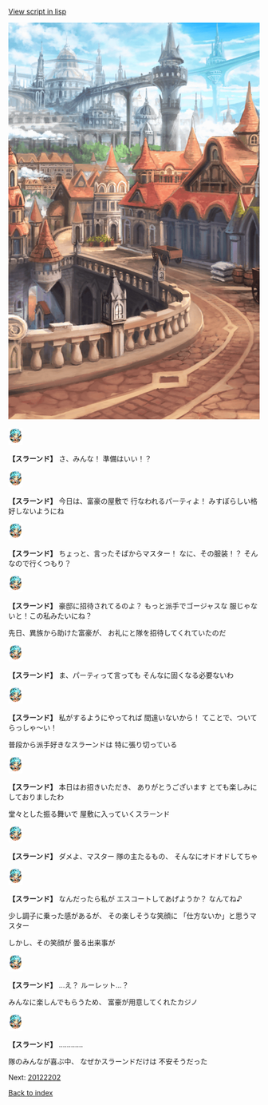 [View script in lisp](../scripts/20122201.txt)

![town.png](../images/backgrounds/town.png)

<img src="../images/units/201221.png" alt="201221.png" height="34"/>

**【スラーンド】**
さ、みんな！
準備はいい！？

<img src="../images/units/201221.png" alt="201221.png" height="34"/>

**【スラーンド】**
今日は、富豪の屋敷で
行なわれるパーティよ！
みすぼらしい格好しないようにね

<img src="../images/units/201221.png" alt="201221.png" height="34"/>

**【スラーンド】**
ちょっと、言ったそばからマスター！
なに、その服装！？
そんなので行くつもり？

<img src="../images/units/201221.png" alt="201221.png" height="34"/>

**【スラーンド】**
豪邸に招待されてるのよ？
もっと派手でゴージャスな
服じゃないと！この私みたいにね？

先日、異族から助けた富豪が、
お礼にと隊を招待してくれていたのだ

<img src="../images/units/201221.png" alt="201221.png" height="34"/>

**【スラーンド】**
ま、パーティって言っても
そんなに固くなる必要ないわ

<img src="../images/units/201221.png" alt="201221.png" height="34"/>

**【スラーンド】**
私がするようにやってれば
間違いないから！
てことで、ついてらっしゃ〜い！

普段から派手好きなスラーンドは
特に張り切っている

<img src="../images/units/201221.png" alt="201221.png" height="34"/>

**【スラーンド】**
本日はお招きいただき、
ありがとうございます
とても楽しみにしておりましたわ

堂々とした振る舞いで
屋敷に入っていくスラーンド

<img src="../images/units/201221.png" alt="201221.png" height="34"/>

**【スラーンド】**
ダメよ、マスター
隊の主たるもの、
そんなにオドオドしてちゃ

<img src="../images/units/201221.png" alt="201221.png" height="34"/>

**【スラーンド】**
なんだったら私が
エスコートしてあげようか？
なんてね♪

少し調子に乗った感があるが、
その楽しそうな笑顔に
「仕方ないか」と思うマスター

しかし、その笑顔が
曇る出来事が

<img src="../images/units/201221.png" alt="201221.png" height="34"/>

**【スラーンド】**
…え？
ルーレット…？

みんなに楽しんでもらうため、
富豪が用意してくれたカジノ

<img src="../images/units/201221.png" alt="201221.png" height="34"/>

**【スラーンド】**
…………

隊のみんなが喜ぶ中、
なぜかスラーンドだけは
不安そうだった

Next: [20122202](20122202.md)

[Back to index](index.md)
